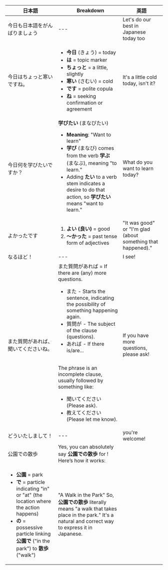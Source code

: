 | 日本語 |　Breakdown |  英語 | 
| --- | --- | --- |
| 今日も日本語をがんばりましょう | --- | Let's do our best in Japanese today too |
| 今日はちょっと寒いですね。| <ul><li>**今日** (きょう) = today </li><li>**は** = topic marker  </li><li>**ちょっと** = a little, slightly  </li><li>**寒い** (さむい) = cold  </li><li>**です** = polite copula  </li><li>**ね** = seeking confirmation or agreement  </li> | It's a little cold today, isn't it?</ul> | 
| 今日何を学びたいですか？ |  **学びたい** (まなびたい)<ul><li>**Meaning**: "Want to learn"</li><li>**学び** (まなび) comes from the verb **学ぶ** (まなぶ), meaning "to learn." </li><li>Adding **たい** to a verb stem indicates a desire to do that action, so **学びたい** means "want to learn."</li></ul> | What do you want to learn today? |
|よかったです | <ol><li> **よい (良い)** = good  </li><li> **～かった** = past tense form of adjectives  </li></ol>| "It was good" or "I'm glad (about something that happened)." |
| なるほど！ | --- | I see! |
| また質問があれば、聞いてくださいね。 | また質問があれば = If there are (any) more questions. <ul><li>また - Starts the sentence, indicating the possibility of something happening again.</li><li>質問が - The subject of the clause (questions).</li><li>あれば - If there is/are...</li></ul><br>The phrase is an incomplete clause, usually followed by something like:<ul><li>聞いてください (Please ask).</li><li>教えてください (Please let me know).</li></ul>| If you have more questions, please ask! |
| どういたしまして！ | --- | you're welcome! |
| 公園での散歩 | Yes, you can absolutely say **公園での散歩** for !  Here’s how it works:  
<ul><li>**公園** = park  </li><li>**で** = particle indicating "in" or "at" (the location where the action happens)  </li><li>**の** = possessive particle linking **公園で** ("in the park") to **散歩** ("walk")  </li></ul>| "A Walk in the Park" So, **公園での散歩** literally means "a walk that takes place in the park." It's a natural and correct way to express it in Japanese.|
